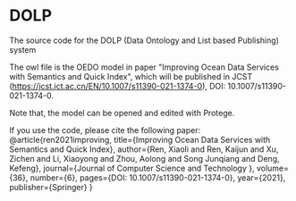 # DOLP
The source code for the DOLP (Data Ontology and List based Publishing) system

The owl file is the OEDO model in paper "Improving Ocean Data Services with Semantics and Quick Index", which will be published in JCST (https://jcst.ict.ac.cn/EN/10.1007/s11390-021-1374-0), DOI: 10.1007/s11390-021-1374-0.

Note that, the model can be opened and edited with Protege.

If you use the code, please cite the following paper:
@article{ren2021improving,
  title={Improving Ocean Data Services with Semantics and Quick Index},
  author={Ren, Xiaoli and Ren, Kaijun and Xu, Zichen and Li, Xiaoyong and Zhou, Aolong and Song Junqiang and Deng, Kefeng},
  journal={Journal of Computer Science and Technology },
  volume={36},
  number={6},
  pages={DOI: 10.1007/s11390-021-1374-0},
  year={2021},
  publisher={Springer}
}
